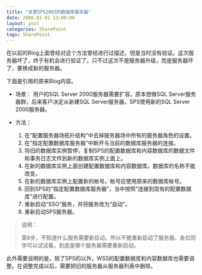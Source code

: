 ```yaml
---
title: "变更SPS2003的数据库服务器"
date: 2006-01-01 13:00:00
layout: post
categories: SharePoint
tags: SharePoint
---
```


在以前的Blog上面曾经对这个方法曾经进行过描述，但是当时没有验证。这次服务器坏了，终于有机会进行验证了。只不过这次不是服务器升级，而是服务器坏了，要换成新的服务器。

下面是引用的原来Blog内容。

* 场景：
  用户的SQL Server 2000服务器需要扩容，原本想做SQL Server服务器群，后来客户决定从新建SQL Server服务器，SPS使用新的SQL Server 2000服务器。

* 方法：

  1. 在“配置服务器场拓扑结构”中去掉服务器场中所有的服务器角色的设置。
  2. 在“指定配置数据库服务器”中断开与当前的数据库服务器的连接。
  3. 将旧的数据库实例暂停，复制SPS的配置数据库和内容数据库的数据文件和事务日志文件到新的数据库实例上面上。
  4. 在新的数据库实例上面创建配置数据库和内容数据库。数据库的名称不能改变。
  5. 在新的数据库实例上配置新的帐号。帐号应使用原来的数据库帐号。
  6. 回到SPS的“指定配置数据库服务器”，当中按照“连接到现有的配置数据库”进行配置。
  7. 重新启动“SSO”服务，并将服务改为“自动”。
  8. 重新启动SPS服务器。

> 说明：
>
> 第8步，不知道什么服务需要新启动，所以干脆重新启动了服务器。各位同学可以试试看，到底是哪个服务器需要重新启动。

此外需要说明的是，除了SPS的以外，WSS的配置数据库和内容数据库也需要调整。在调整完成以后，需要把旧的服务器从服务器列表中删除。
